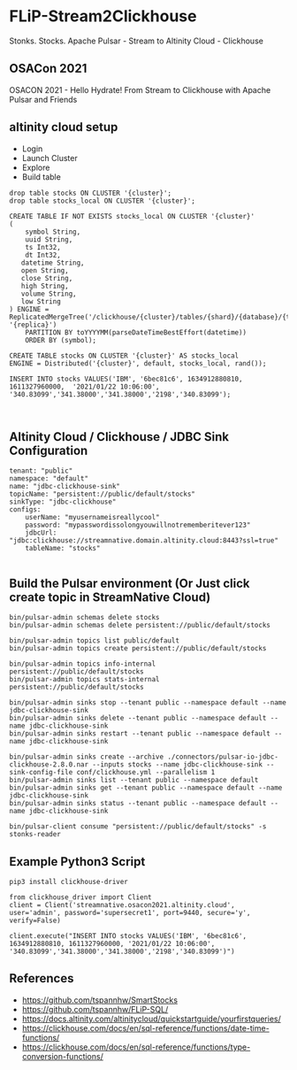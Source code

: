 # FLiP-Stream2Clickhouse

Stonks. Stocks.   Apache Pulsar - Stream to Altinity Cloud - Clickhouse

## OSACon 2021

OSACON 2021 - Hello Hydrate! From Stream to Clickhouse with Apache Pulsar and Friends


## altinity cloud setup

* Login
* Launch Cluster
* Explore
* Build table


```
drop table stocks ON CLUSTER '{cluster}';
drop table stocks_local ON CLUSTER '{cluster}';

CREATE TABLE IF NOT EXISTS stocks_local ON CLUSTER '{cluster}'
(
    symbol String, 
    uuid String,
    ts Int32,
    dt Int32,
   datetime String,
   open String, 
   close String,
   high String,
   volume String,
   low String
) ENGINE = ReplicatedMergeTree('/clickhouse/{cluster}/tables/{shard}/{database}/{table}', '{replica}')
    PARTITION BY toYYYYMM(parseDateTimeBestEffort(datetime))
    ORDER BY (symbol);
    
CREATE TABLE stocks ON CLUSTER '{cluster}' AS stocks_local
ENGINE = Distributed('{cluster}', default, stocks_local, rand());

INSERT INTO stocks VALUES('IBM', '6bec81c6', 1634912880810, 1611327960000,  '2021/01/22 10:06:00', '340.83099','341.38000','341.38000','2198','340.83099');

 
```

## Altinity Cloud / Clickhouse / JDBC Sink Configuration

```
tenant: "public"
namespace: "default"
name: "jdbc-clickhouse-sink"
topicName: "persistent://public/default/stocks"
sinkType: "jdbc-clickhouse"
configs:
    userName: "myusernameisreallycool"
    password: "mypasswordissolongyouwillnotrememberitever123"
    jdbcUrl: "jdbc:clickhouse://streamnative.domain.altinity.cloud:8443?ssl=true"
    tableName: "stocks"
    
```

## Build the Pulsar environment (Or Just click create topic in StreamNative Cloud)

```
bin/pulsar-admin schemas delete stocks
bin/pulsar-admin schemas delete persistent://public/default/stocks

bin/pulsar-admin topics list public/default
bin/pulsar-admin topics create persistent://public/default/stocks

bin/pulsar-admin topics info-internal persistent://public/default/stocks
bin/pulsar-admin topics stats-internal persistent://public/default/stocks

bin/pulsar-admin sinks stop --tenant public --namespace default --name jdbc-clickhouse-sink
bin/pulsar-admin sinks delete --tenant public --namespace default --name jdbc-clickhouse-sink
bin/pulsar-admin sinks restart --tenant public --namespace default --name jdbc-clickhouse-sink

bin/pulsar-admin sinks create --archive ./connectors/pulsar-io-jdbc-clickhouse-2.8.0.nar --inputs stocks --name jdbc-clickhouse-sink --sink-config-file conf/clickhouse.yml --parallelism 1
bin/pulsar-admin sinks list --tenant public --namespace default
bin/pulsar-admin sinks get --tenant public --namespace default --name jdbc-clickhouse-sink
bin/pulsar-admin sinks status --tenant public --namespace default --name jdbc-clickhouse-sink

bin/pulsar-client consume "persistent://public/default/stocks" -s stonks-reader

```
## Example Python3 Script

```
pip3 install clickhouse-driver

from clickhouse_driver import Client
client = Client('streamnative.osacon2021.altinity.cloud', user='admin', password='supersecret1', port=9440, secure='y', verify=False)

client.execute("INSERT INTO stocks VALUES('IBM', '6bec81c6', 1634912880810, 1611327960000, '2021/01/22 10:06:00', '340.83099','341.38000','341.38000','2198','340.83099')")

```

## References

* https://github.com/tspannhw/SmartStocks
* https://github.com/tspannhw/FLiP-SQL/
* https://docs.altinity.com/altinitycloud/quickstartguide/yourfirstqueries/
* https://clickhouse.com/docs/en/sql-reference/functions/date-time-functions/
* https://clickhouse.com/docs/en/sql-reference/functions/type-conversion-functions/

